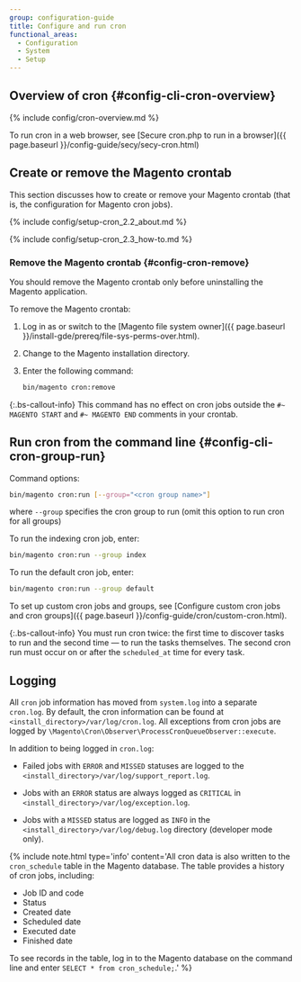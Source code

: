 ```yaml
---
group: configuration-guide
title: Configure and run cron
functional_areas:
  - Configuration
  - System
  - Setup
---
```


## Overview of cron {#config-cli-cron-overview}
{% include config/cron-overview.md %}

To run cron in a web browser, see [Secure cron.php to run in a browser]({{ page.baseurl }}/config-guide/secy/secy-cron.html)

## Create or remove the Magento crontab

This section discusses how to create or remove your Magento crontab (that is, the configuration for Magento cron jobs).

{% include config/setup-cron_2.2_about.md %}

{% include config/setup-cron_2.3_how-to.md %}

### Remove the Magento crontab {#config-cron-remove}

You should remove the Magento crontab only before uninstalling the Magento application.

To remove the Magento crontab:

1. Log in as or switch to the [Magento file system owner]({{ page.baseurl }}/install-gde/prereq/file-sys-perms-over.html).
1. Change to the Magento installation directory.
1. Enter the following command:

   ```bash
   bin/magento cron:remove
   ```

 {:.bs-callout-info}
This command has no effect on cron jobs outside the `#~ MAGENTO START` and `#~ MAGENTO END` comments in your crontab.

## Run cron from the command line {#config-cli-cron-group-run}

Command options:

```bash
bin/magento cron:run [--group="<cron group name>"]
```

where `--group` specifies the cron group to run (omit this option to run cron for all groups)

To run the indexing cron job, enter:

```bash
bin/magento cron:run --group index
```

To run the default cron job, enter:

```bash
bin/magento cron:run --group default
```

To set up custom cron jobs and groups, see [Configure custom cron jobs and cron groups]({{ page.baseurl }}/config-guide/cron/custom-cron.html).

{:.bs-callout-info}
You must run cron twice: the first time to discover tasks to run and the second time — to run the tasks themselves. The second cron run must occur on or after the `scheduled_at` time for every task.

## Logging

All `cron` job information has moved from `system.log` into a separate `cron.log`.
By default, the cron information can be found at `<install_directory>/var/log/cron.log`.
All exceptions from cron jobs are logged by `\Magento\Cron\Observer\ProcessCronQueueObserver::execute`.

In addition to being logged in `cron.log`:

-  Failed jobs with `ERROR` and `MISSED` statuses are logged to the `<install_directory>/var/log/support_report.log`.

-  Jobs with an `ERROR` status are always logged as `CRITICAL` in `<install_directory>/var/log/exception.log`.

-  Jobs with a `MISSED` status are logged as `INFO` in the `<install_directory>/var/log/debug.log` directory (developer mode only).

{%
include note.html
type='info'
content='All cron data is also written to the `cron_schedule` table in the Magento database. The table provides a history of cron jobs, including:

-  Job ID and code
-  Status
-  Created date
-  Scheduled date
-  Executed date
-  Finished date

To see records in the table, log in to the Magento database on the command line and enter `SELECT * from cron_schedule;`.'
%}
